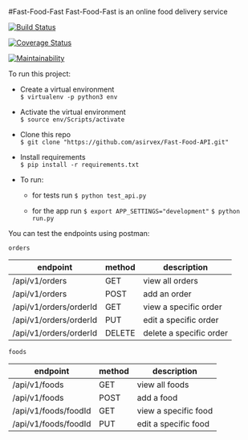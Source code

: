 #Fast-Food-Fast
Fast-Food-Fast is an online food delivery service

[![Build Status](https://travis-ci.org/asirvex/Fast-Food-API.svg?branch=master)](https://travis-ci.org/asirvex/Fast-Food-API)

[![Coverage Status](https://coveralls.io/repos/github/asirvex/Fast-Food-API/badge.svg)](https://coveralls.io/github/asirvex/Fast-Food-API)

[![Maintainability](https://api.codeclimate.com/v1/badges/8c5bc842bc44fc7b1e26/maintainability)](https://codeclimate.com/github/asirvex/Fast-Food-API/maintainability)

To run this project:

- Create a virtual environment   
`$ virtualenv -p python3 env`

- Activate the virtual environment   
`$ source env/Scripts/activate`


- Clone this repo   
`$ git clone "https://github.com/asirvex/Fast-Food-API.git"`

- Install requirements   
`$ pip install -r requirements.txt`

- To run:
    - for tests run
    `$ python test_api.py`

    - for the app run
    `$ export APP_SETTINGS="development"`
    `$ python run.py`

You can test the endpoints using postman:
    
	orders

| endpoint | method | description |
| --- | --- | --- |
| /api/v1/orders | GET | view all orders |
| /api/v1/orders | POST | add an order |
| /api/v1/orders/orderId | GET | view a specific order |
| /api/v1/orders/orderId | PUT | edit a specific order |
| /api/v1/orders/orderId | DELETE | delete a specific order |

    foods

| endpoint | method | description |
| --- | --- | --- |
| /api/v1/foods | GET | view all foods |
| /api/v1/foods | POST | add a food |
| /api/v1/foods/foodId | GET | view a specific food |
| /api/v1/foods/foodId | PUT | edit a specific food |